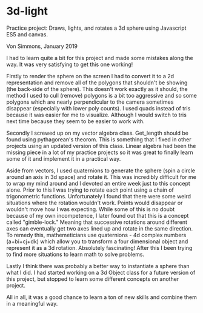 # 3d-light
Practice project: Draws, lights, and rotates a 3d sphere using Javascript ES5 and canvas.

Von Simmons, January 2019

I had to learn quite a bit for this project and made some mistakes along the way. It was very satisfying to get this one working!

Firstly to render the sphere on the screen I had to convert it to a 2d representation and remove all of the polygons that shouldn't be showing (the back-side of the sphere). This doesn't work exactly as it should, the method I used to cull (remove) polygons is a bit too aggressive and so some polygons which are nearly perpendicular to the camera sometimes disappear (especially with lower poly counts). I used quads instead of tris because it was easier for me to visualize. Although I would switch to tris next time because they seem to be easier to work with.

Secondly I screwed up on my vector algebra class. Get_length should be found using pythagorean's theorom. This is something that I fixed in other projects using an updated version of this class. Linear algebra had been the missing piece in a lot of my practice projects so it was great to finally learn some of it and implement it in a practical way.

Aside from vectors, I used quaternions to generate the sphere (spin a circle around an axis in 3d space) and rotate it. This was incredibly difficult for me to wrap my mind around and I devoted an entire week just to this concept alone. Prior to this I was trying to rotate each point using a chain of trigonometric functions. Unfortunately I found that there were some weird situations where the rotation wouldn't work. Points would disappear or wouldn't move how I was expecting. While some of this is no doubt because of my own incompetence, I later found out that this is a concept called "gimble-lock." Meaning that successive rotations around different axes can eventually get two axes lined up and rotate in the same direction. To remedy this, mathemeticians use quaternions - 4d complex numbers (a+bi+cj+dk) which allow you to transform a four dimensional object and represent it as a 3d rotation. Absolutely fascinating! After this I been trying to find more situations to learn math to solve problems.

Lastly I think there was probably a better way to instantiate a sphere than what I did. I had started working on a 3d Object class for a future version of this project, but stopped to learn some different concepts on another project.

All in all, it was a good chance to learn a ton of new skills and combine them in a meaningful way.
